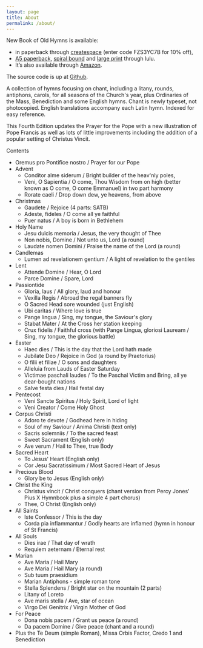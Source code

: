 ```yaml
---
layout: page
title: About
permalink: /about/
---
```


New Book of Old Hymns is available:

* in paperback through [createspace](https://www.createspace.com/4919900) (enter code FZS3YC7B for 10% off), 
* [A5 paperback](http://www.lulu.com/shop/veronica-brandt/a-new-book-of-old-hymns/paperback/product-22569619.html), [spiral bound](http://www.lulu.com/shop/veronica-brandt/a-new-book-of-old-hymns-spiral-bound/paperback/product-22569618.html) and [large print](http://www.lulu.com/shop/veronica-brandt/a-new-book-of-old-hymns-large-print/paperback/product-22569622.html) through lulu.  
* It’s also available through [Amazon](https://www.amazon.com/New-Book-Old-Hymns/dp/1502395509).  

The source code is up at [Github](http://github.com/veromary/newbookoldhymns).

A collection of hymns focusing on chant, including a litany, rounds, antiphons, carols, for all seasons of the Church's year, plus Ordinaries of the Mass, Benediction and some English hymns. Chant is newly typeset, not photocopied. English translations accompany each Latin hymn. Indexed for easy reference.

This Fourth Edition updates the Prayer for the Pope with a new illustration of Pope Francis as well as lots of little improvements including the addition of a popular setting of Christus Vincit.

Contents

* Oremus pro Pontifice nostro / Prayer for our Pope
* Advent
   * Conditor alme siderum / Bright builder of the heav'nly poles,
   * Veni, O Sapientia / O come, Thou Wisdom from on high (better known as O come, O come Emmanuel) in two part harmony
   * Rorate caeli / Drop down dew, ye heavens, from above 
* Christmas
   * Gaudete / Rejoice (4 parts: SATB)
   * Adeste, fideles / O come all ye faithful
   * Puer natus / A boy is born in Bethlehem
* Holy Name
   * Jesu dulcis memoria / Jesus, the very thought of Thee
   * Non nobis, Domine / Not unto us, Lord (a round)
   * Laudate nomen Domini / Praise the name of the Lord (a round)
* Candlemas
   * Lumen ad revelationem gentium / A light of revelation to the gentiles
* Lent
   * Attende Domine / Hear, O Lord
   * Parce Domine / Spare, Lord
* Passiontide
   * Gloria, laus / All glory, laud and honour
   * Vexilla Regis / Abroad the regal banners fly
   * O Sacred Head sore wounded (just English)
   * Ubi caritas / Where love is true
   * Pange lingua / Sing, my tongue, the Saviour's glory
   * Stabat Mater / At the Cross her station keeping
   * Crux fidelis / Faithful cross (with Pange Lingua, gloriosi Lauream / Sing, my tongue, the glorious battle)
* Easter
   * Haec dies / This is the day that the Lord hath made
   * Jubilate Deo / Rejoice in God (a round by Praetorius)
   * O filii et filiae / O sons and daughters
   * Alleluia from Lauds of Easter Saturday
   * Victimae paschali laudes / To the Paschal Victim and Bring, all ye dear-bought nations
   * Salve festa dies / Hail festal day
* Pentecost
   * Veni Sancte Spiritus / Holy Spirit, Lord of light
   * Veni Creator / Come Holy Ghost
* Corpus Christi
   * Adoro te devote / Godhead here in hiding
   * Soul of my Saviour / Anima Christi (text only)
   * Sacris solemniis / To the sacred feast
   * Sweet Sacrament (English only)
   * Ave verum / Hail to Thee, true Body 
* Sacred Heart
   * To Jesus' Heart (English only)
   * Cor Jesu Sacratissimum / Most Sacred Heart of Jesus
* Precious Blood
   * Glory be to Jesus (English only)
* Christ the King
   * Christus vincit / Christ conquers (chant version from Percy Jones' Pius X Hymnbook plus a simple 4 part chorus)
   * Thee, O Christ (English only) 
* All Saints
   * Iste Confessor / This is the day
   * Corda pia inflammantur / Godly hearts are inflamed (hymn in honour of St Francis) 
* All Souls
   * Dies irae / That day of wrath
   * Requiem aeternam / Eternal rest 
* Marian
   * Ave Maria / Hail Mary
   * Ave Maria / Hail Mary (a round)
   * Sub tuum praesidium
   * Marian Antiphons - simple roman tone
   * Stella Splendens / Bright star on the mountain (2 parts)
   * Litany of Loreto
   * Ave maris stella / Ave, star of ocean
   * Virgo Dei Genitrix / Virgin Mother of God 
* For Peace
   * Dona nobis pacem / Grant us peace (a round)
   * Da pacem Domine / Give peace (chant and a round)
* Plus the Te Deum (simple Roman), Missa Orbis Factor, Credo 1 and Benediction


